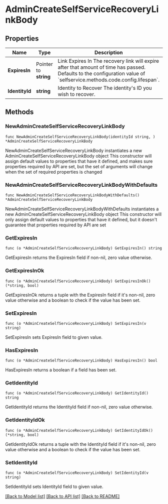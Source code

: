 # AdminCreateSelfServiceRecoveryLinkBody

## Properties

Name | Type | Description | Notes
------------ | ------------- | ------------- | -------------
**ExpiresIn** | Pointer to **string** | Link Expires In  The recovery link will expire after that amount of time has passed. Defaults to the configuration value of &#x60;selfservice.methods.code.config.lifespan&#x60;. | [optional] 
**IdentityId** | **string** | Identity to Recover  The identity&#39;s ID you wish to recover. | 

## Methods

### NewAdminCreateSelfServiceRecoveryLinkBody

`func NewAdminCreateSelfServiceRecoveryLinkBody(identityId string, ) *AdminCreateSelfServiceRecoveryLinkBody`

NewAdminCreateSelfServiceRecoveryLinkBody instantiates a new AdminCreateSelfServiceRecoveryLinkBody object
This constructor will assign default values to properties that have it defined,
and makes sure properties required by API are set, but the set of arguments
will change when the set of required properties is changed

### NewAdminCreateSelfServiceRecoveryLinkBodyWithDefaults

`func NewAdminCreateSelfServiceRecoveryLinkBodyWithDefaults() *AdminCreateSelfServiceRecoveryLinkBody`

NewAdminCreateSelfServiceRecoveryLinkBodyWithDefaults instantiates a new AdminCreateSelfServiceRecoveryLinkBody object
This constructor will only assign default values to properties that have it defined,
but it doesn't guarantee that properties required by API are set

### GetExpiresIn

`func (o *AdminCreateSelfServiceRecoveryLinkBody) GetExpiresIn() string`

GetExpiresIn returns the ExpiresIn field if non-nil, zero value otherwise.

### GetExpiresInOk

`func (o *AdminCreateSelfServiceRecoveryLinkBody) GetExpiresInOk() (*string, bool)`

GetExpiresInOk returns a tuple with the ExpiresIn field if it's non-nil, zero value otherwise
and a boolean to check if the value has been set.

### SetExpiresIn

`func (o *AdminCreateSelfServiceRecoveryLinkBody) SetExpiresIn(v string)`

SetExpiresIn sets ExpiresIn field to given value.

### HasExpiresIn

`func (o *AdminCreateSelfServiceRecoveryLinkBody) HasExpiresIn() bool`

HasExpiresIn returns a boolean if a field has been set.

### GetIdentityId

`func (o *AdminCreateSelfServiceRecoveryLinkBody) GetIdentityId() string`

GetIdentityId returns the IdentityId field if non-nil, zero value otherwise.

### GetIdentityIdOk

`func (o *AdminCreateSelfServiceRecoveryLinkBody) GetIdentityIdOk() (*string, bool)`

GetIdentityIdOk returns a tuple with the IdentityId field if it's non-nil, zero value otherwise
and a boolean to check if the value has been set.

### SetIdentityId

`func (o *AdminCreateSelfServiceRecoveryLinkBody) SetIdentityId(v string)`

SetIdentityId sets IdentityId field to given value.



[[Back to Model list]](../README.md#documentation-for-models) [[Back to API list]](../README.md#documentation-for-api-endpoints) [[Back to README]](../README.md)


